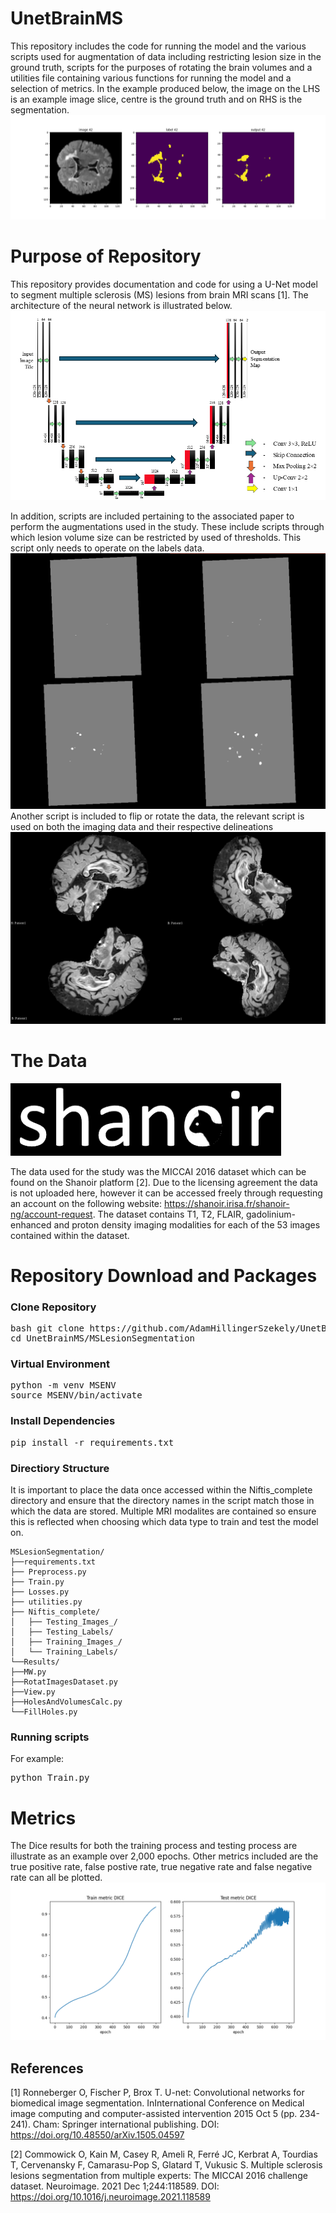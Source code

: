 # UnetBrainMS
This repository includes the code for running the model and the various scripts used for augmentation of data including restricting lesion size in the ground truth, scripts for the purposes of rotating the brain volumes and a utilities file containing various functions for running the model and a selection of metrics. In the example produced below, the image on the LHS is an example image slice, centre is the ground truth and on RHS is the segmentation. 
![SegmentationExample, real image (left), ground truth (centre), U-Net segmentation (right) ](Images/SegmentationExample.png)
# Purpose of Repository 
This repository provides documentation and code for using a U-Net model to segment multiple sclerosis (MS) lesions from brain MRI scans [1]. The architecture of the neural network is illustrated below.
![U-Net diagram](Images/U-NetDiagram.png)




In addition, scripts are included pertaining to the associated paper to perform the augmentations used in the study. These include scripts through which lesion volume size can be restricted by used of thresholds. This script only needs to operate on the labels data.
![lesion size restriction](Images/lesionsizes.png)
Another script is included to flip or rotate the data, the relevant script is used on both the imaging data and their respective delineations
![Rotation of Images](Images/rotationimages.png)

# The Data
![Shanoir Logo](Images/shanoir.png) <br>

The data used for the study was the MICCAI 2016 dataset which can be found on the Shanoir platform [2]. Due to the licensing agreement the data is not uploaded here, however it can be accessed freely through requesting an account on the following website: https://shanoir.irisa.fr/shanoir-ng/account-request. The dataset contains  T1, T2, FLAIR, gadolinium-enhanced and proton density imaging modalities for each of the 53 images contained within the dataset. 
# Repository Download and Packages
### Clone Repository
<pre>bash git clone https://github.com/AdamHillingerSzekely/UnetBrainMS.git 
cd UnetBrainMS/MSLesionSegmentation </pre>

### Virtual Environment
<pre>python -m venv MSENV
source MSENV/bin/activate </pre>

### Install Dependencies
<pre>pip install -r requirements.txt</pre>

### Directiory Structure
It is important to place the data once accessed within the Niftis_complete directory and ensure that the directory names in the script match those in which the data are stored. Multiple MRI modalites are contained so ensure this is reflected when choosing which data type to train and test the model on. 
```text
MSLesionSegmentation/
├──requirements.txt
├── Preprocess.py
├── Train.py
├── Losses.py
├── utilities.py
├── Niftis_complete/
│   ├── Testing_Images_/
│   ├── Testing_Labels/
│   ├── Training_Images_/
│   └── Training_Labels/
└──Results/
├──MW.py
├──RotatImagesDataset.py
├──View.py
├──HolesAndVolumesCalc.py
└──FillHoles.py
```
### Running scripts
For example:
<pre>python Train.py</pre> 



# Metrics

The Dice results for both the training process and testing process are illustrate as an example over 2,000 epochs. Other metrics included are the true positive rate, false postive rate, true negative rate and false negative rate can all be plotted. 
![Dice Results](Images/DiceTestTrain.png)


## References

[1] Ronneberger O, Fischer P, Brox T. U-net: Convolutional networks for biomedical image segmentation. InInternational Conference on Medical image computing and computer-assisted intervention 2015 Oct 5 (pp. 234-241). Cham: Springer international publishing. DOI: https://doi.org/10.48550/arXiv.1505.04597

[2] Commowick O, Kain M, Casey R, Ameli R, Ferré JC, Kerbrat A, Tourdias T, Cervenansky F, Camarasu-Pop S, Glatard T, Vukusic S. Multiple sclerosis lesions segmentation from multiple experts: The MICCAI 2016 challenge dataset. Neuroimage. 2021 Dec 1;244:118589. DOI: https://doi.org/10.1016/j.neuroimage.2021.118589
